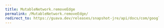 ```yaml
---
title: MutableNetwork.removeEdge
permalink: /MutableNetwork.removeEdge/
redirect_to: https://guava.dev/releases/snapshot-jre/api/docs/com/google/common/graph/MutableNetwork.html#removeEdge-E-
---
```

